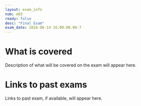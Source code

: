 ```yaml
---
layout: exam_info
num: e03
ready: false
desc: "Final Exam"
exam_date: 2018-06-14 16:00:00.00-7
---
```


# What is covered

Description of what will be covered on the exam will appear here.

# Links to past exams

Links to past exam, if available, will appear here.

